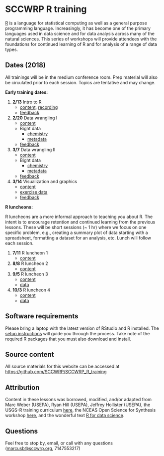 # SCCWRP R training

[R](https://www.r-project.org/) is a language for statistical computing as well as a general purpose programming language. Increasingly, it has become one of the primary languages used in data science and for data analysis across many of the natural sciences. This series of workshops will provide attendees with the foundations for continued learning of R and for analysis of a range of data types. 

## Dates (2018)

All trainings will be in the medium conference room.  Prep material will also be circulated prior to each session.  Topics are tentative and may change.  

__Early training dates:__

1) **2/13** Intro to R 
     * [content](Intro_to_R.html), [recording](https://s3-us-west-1.amazonaws.com/sccwrpdat/2018-02-13_12.59_Intro_to_R.mp4)
     * [feedback](https://goo.gl/forms/nQbBvZHr99qkPlme2)
2) **2/20** Data wrangling I 
     * [content](Data_Wrangling_1.html)
     * Bight data
          * [chemistry](http://bit.ly/2Gpgzil)
          * [metadata](http://bit.ly/2sCBtbV)
     * [feedback](https://goo.gl/forms/uo7G8wkYF5KfxVdW2)
3) **3/7** Data wrangling II 
     * [content](Data_Wrangling_2.html)
     * Bight data
          * [chemistry](http://bit.ly/2Gpgzil)
          * [metadata](http://bit.ly/2sCBtbV)
     * [feedback](https://goo.gl/forms/89CUTgLBHr3fHXmS2)
4) **3/14** Visualization and graphics 
     * [content](Viz_and_Graphics.html)
     * [exercise data](https://github.com/SCCWRP/SCCWRP_R_training/raw/master/lessons/data/formatted_data.xlsx)
     * [feedback](https://goo.gl/forms/CANQN3aopySufdhI2)
     
__R luncheons:__

R luncheons are a more informal approach to teaching you about R.  The intent is to encourage retention and continued learning from the previous lessons.  These will be short sessions (~ 1 hr) where we focus on one specific problem, e.g., creating a summary plot of data starting with a spreadsheet, formatting a dataset for an analysis, etc.  Lunch will follow each session.  

1) **7/11** R luncheon 1
      * [content](R_luncheon_1.html)
2) **8/8** R luncheon 2
      * [content](R_luncheon_2.html)
3) **9/5** R luncheon 3
      * [content](R_luncheon_3.html)
      * [data](https://sccwrp.github.io/SCCWRP_R_training/data/GISdata.zip)
4) **10/3** R luncheon 4
      * [content](R_luncheon_4.html)
      * [data](https://sccwrp.github.io/SCCWRP_R_training/data/GISdata.zip)

## Software requirements

Please bring a laptop with the latest version of RStudio and R installed.  The [setup instructions](setup.html) will guide you through the process.  Take note of the required R packages that you must also download and install.

## Source content

All source materials for this website can be accessed at https://github.com/SCCWRP/SCCWRP_R_training

## Attribution

Content in these lessons was borrowed, modified, and/or adapted from Marc Weber (USEPA), Ryan Hill (USEPA), Jeffrey Hollister (USEPA), the USGS-R training curriculum [here](https://github.com/USGS-R/training-curriculum), the NCEAS Open Science for Synthesis workshop [here](https://nceas.github.io/oss-2017/index.html), and the wonderful text [R for data science](https://github.com/hadley/r4ds).

## Questions

Feel free to stop by, email, or call with any questions ([marcusb@sccwrp.org](mailto:marcusb@sccwrp.org), 7147553217)